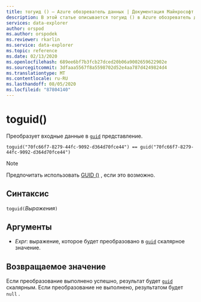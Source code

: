 ```yaml
---
title: тогуид () — Azure обозреватель данных | Документация Майкрософт
description: В этой статье описывается тогуид () в Azure обозреватель данных.
services: data-explorer
author: orspod
ms.author: orspodek
ms.reviewer: rkarlin
ms.service: data-explorer
ms.topic: reference
ms.date: 02/13/2020
ms.openlocfilehash: 689ee6bf7b3fcb27dced20b06a9002659622902e
ms.sourcegitcommit: 3dfaaa5567f8a5598702d52e4aa787d4249824d4
ms.translationtype: MT
ms.contentlocale: ru-RU
ms.lasthandoff: 08/05/2020
ms.locfileid: "87804140"
---
```

# <a name="toguid"></a>toguid()

Преобразует входные данные в [`guid`](./scalar-data-types/guid.md) представление.

```kusto
toguid("70fc66f7-8279-44fc-9092-d364d70fce44") == guid("70fc66f7-8279-44fc-9092-d364d70fce44")
```

> [!NOTE]
> Предпочитать использовать [GUID ()](./scalar-data-types/guid.md) , если это возможно.

## <a name="syntax"></a>Синтаксис

`toguid(`*Выражения*`)`

## <a name="arguments"></a>Аргументы

* *Expr*: выражение, которое будет преобразовано в [`guid`](./scalar-data-types/guid.md) скалярное значение. 

## <a name="returns"></a>Возвращаемое значение

Если преобразование выполнено успешно, результат будет [`guid`](./scalar-data-types/guid.md) скалярным.
Если преобразование не выполнено, результатом будет `null` .
